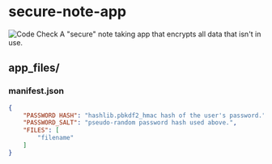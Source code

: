 # secure-note-app
![Code Check](https://github.com/ch0rl/secure-note-app/actions/workflows/lint.yml/badge.svg)
A "secure" note taking app that encrypts all data that isn't in use.

## app_files/
### manifest.json
```json
{
    "PASSWORD HASH": "hashlib.pbkdf2_hmac hash of the user's password.",
    "PASSWORD_SALT": "pseudo-random password hash used above.",
    "FILES": [
        "filename"
    ]
}
```
